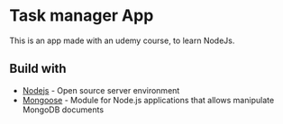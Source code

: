 # Task manager App
This is an app made with an udemy course, to learn NodeJs.

## Build with

* [Nodejs](https://nodejs.org/en) - Open source server environment
* [Mongoose](https://mongoosejs.com/) - Module for Node.js applications that allows manipulate MongoDB documents
